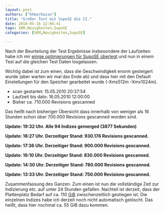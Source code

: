 ```yaml
---
layout: post
authors: ["khmarbaise"]
title: "Großer Test mit SupoSE die II."
date: 2010-05-16 12:04:41
tags: SKM,Neuigkeiten,SupoSE
categories: [SKM,Neuigkeiten,SupoSE]

---
```

Nach der Beurteilung der Test Ergebnisse insbesondere der Laufzeiten habe ich mir [einige optimierungen für SupoSE überlegt](http://www.supose.org/repositories/revision/supose/479) 
und nun in einem Test auf die gleichen Test Daten losgelassen. 

Wichtig dabei ist zum einen, dass die Geschwindigkeit enorm gesteigert wurde (aber warten wir mal das Ende ab) und dass hier mit den Default Einstellungen für 
den Speicher gearbeitet wurde (-Xms512m -Xmx1024m). 

+ scan gestartet: 15.05.2010 20:37:54
+ Laufzeit bis dato: 16.05.2010 12:00:00
+ Bisher ca. 710.000 Revisions gescanned

Das heißt nach bisheriger Übersicht dass innerhalb von weniger als 16 Stunden schon über 700.000 Revisions gescanned worden sind.

**Update: 19:32 Uhr. Alle 94 Indizes gemerged (3877 Sekunden)**

**Update: 18:27 Uhr. Derzeitiger Stand: 930.176 Revisions gescanned.**

**Update: 17:36 Uhr. Derzeitiger Stand: 900.000 Revisions gescanned.**

**Update: 16:10 Uhr. Derzeitiger Stand: 830.000 Revisions gescanned.**

**Update: 14:30 Uhr. Derzeitiger Stand: 780.000 Revisions gescanned.**

**Update: 13:33 Uhr. Derzeitiger Stand: 750.000 Revisions gescanned.**

Zusammenfassung des Ganzen. Zum einen ist nun die vollständige Zeit zur Indizierung etc. auf unter 24 Stunden gefallen. Nachteil ist derzeit, dass der Plattenplatz 
Bedarf auf ca. 110 [GiB](http://de.wikipedia.org/wiki/Bin%C3%A4rpr%C3%A4fix) zwischenzeitlich gestiegen ist. Die einzelnen Indizes habe ich derzeit noch nicht 
automatisch gelöscht. Das heißt, dass hier nochmal ca. 55 GiB dazu kommen.
